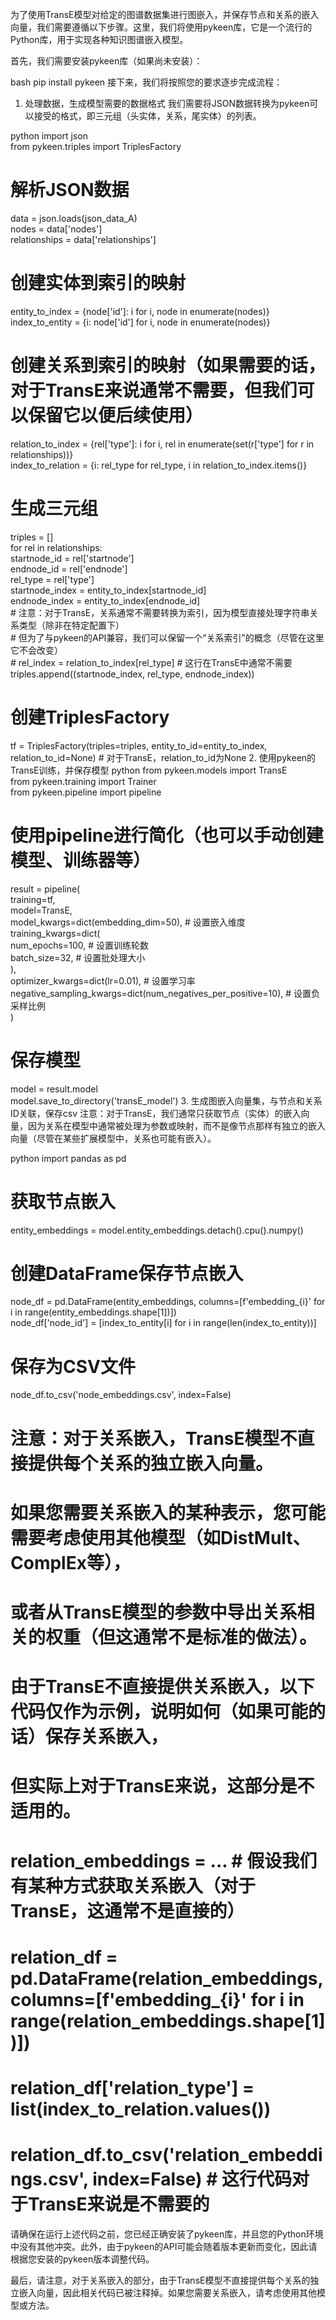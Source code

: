为了使用TransE模型对给定的图谱数据集进行图嵌入，并保存节点和关系的嵌入向量，我们需要遵循以下步骤。这里，我们将使用pykeen库，它是一个流行的Python库，用于实现各种知识图谱嵌入模型。

首先，我们需要安装pykeen库（如果尚未安装）：

bash
pip install pykeen
接下来，我们将按照您的要求逐步完成流程：

1. 处理数据，生成模型需要的数据格式
我们需要将JSON数据转换为pykeen可以接受的格式，即三元组（头实体，关系，尾实体）的列表。

python
import json  
from pykeen.triples import TriplesFactory  
  
# 解析JSON数据  
data = json.loads(json_data_A)  
nodes = data['nodes']  
relationships = data['relationships']  
  
# 创建实体到索引的映射  
entity_to_index = {node['id']: i for i, node in enumerate(nodes)}  
index_to_entity = {i: node['id'] for i, node in enumerate(nodes)}  
  
# 创建关系到索引的映射（如果需要的话，对于TransE来说通常不需要，但我们可以保留它以便后续使用）  
relation_to_index = {rel['type']: i for i, rel in enumerate(set(r['type'] for r in relationships))}  
index_to_relation = {i: rel_type for rel_type, i in relation_to_index.items()}  
  
# 生成三元组  
triples = []  
for rel in relationships:  
    startnode_id = rel['startnode']  
    endnode_id = rel['endnode']  
    rel_type = rel['type']  
    startnode_index = entity_to_index[startnode_id]  
    endnode_index = entity_to_index[endnode_id]  
    # 注意：对于TransE，关系通常不需要转换为索引，因为模型直接处理字符串关系类型（除非在特定配置下）  
    # 但为了与pykeen的API兼容，我们可以保留一个“关系索引”的概念（尽管在这里它不会改变）  
    # rel_index = relation_to_index[rel_type]  # 这行在TransE中通常不需要  
    triples.append((startnode_index, rel_type, endnode_index))  
  
# 创建TriplesFactory  
tf = TriplesFactory(triples=triples, entity_to_id=entity_to_index, relation_to_id=None)  # 对于TransE，relation_to_id为None
2. 使用pykeen的TransE训练，并保存模型
python
from pykeen.models import TransE  
from pykeen.training import Trainer  
from pykeen.pipeline import pipeline  
  
# 使用pipeline进行简化（也可以手动创建模型、训练器等）  
result = pipeline(  
    training=tf,  
    model=TransE,  
    model_kwargs=dict(embedding_dim=50),  # 设置嵌入维度  
    training_kwargs=dict(  
        num_epochs=100,  # 设置训练轮数  
        batch_size=32,   # 设置批处理大小  
    ),  
    optimizer_kwargs=dict(lr=0.01),  # 设置学习率  
    negative_sampling_kwargs=dict(num_negatives_per_positive=10),  # 设置负采样比例  
)  
  
# 保存模型  
model = result.model  
model.save_to_directory('transE_model')
3. 生成图嵌入向量集，与节点和关系ID关联，保存csv
注意：对于TransE，我们通常只获取节点（实体）的嵌入向量，因为关系在模型中通常被处理为参数或映射，而不是像节点那样有独立的嵌入向量（尽管在某些扩展模型中，关系也可能有嵌入）。

python
import pandas as pd  
  
# 获取节点嵌入  
entity_embeddings = model.entity_embeddings.detach().cpu().numpy()  
  
# 创建DataFrame保存节点嵌入  
node_df = pd.DataFrame(entity_embeddings, columns=[f'embedding_{i}' for i in range(entity_embeddings.shape[1])])  
node_df['node_id'] = [index_to_entity[i] for i in range(len(index_to_entity))]  
  
# 保存为CSV文件  
node_df.to_csv('node_embeddings.csv', index=False)  
  
# 注意：对于关系嵌入，TransE模型不直接提供每个关系的独立嵌入向量。  
# 如果您需要关系嵌入的某种表示，您可能需要考虑使用其他模型（如DistMult、ComplEx等），  
# 或者从TransE模型的参数中导出关系相关的权重（但这通常不是标准的做法）。  
  
# 由于TransE不直接提供关系嵌入，以下代码仅作为示例，说明如何（如果可能的话）保存关系嵌入，  
# 但实际上对于TransE来说，这部分是不适用的。  
# relation_embeddings = ...  # 假设我们有某种方式获取关系嵌入（对于TransE，这通常不是直接的）  
# relation_df = pd.DataFrame(relation_embeddings, columns=[f'embedding_{i}' for i in range(relation_embeddings.shape[1])])  
# relation_df['relation_type'] = list(index_to_relation.values())  
# relation_df.to_csv('relation_embeddings.csv', index=False)  # 这行代码对于TransE来说是不需要的
请确保在运行上述代码之前，您已经正确安装了pykeen库，并且您的Python环境中没有其他冲突。此外，由于pykeen的API可能会随着版本更新而变化，因此请根据您安装的pykeen版本调整代码。

最后，请注意，对于关系嵌入的部分，由于TransE模型不直接提供每个关系的独立嵌入向量，因此相关代码已被注释掉。如果您需要关系嵌入，请考虑使用其他模型或方法。
